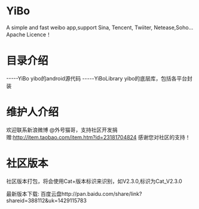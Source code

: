 YiBo
====

A simple and fast weibo app,support Sina, Tencent, Twiiter, Netease,Soho...
Apache Licence！

目录介绍
====
-----YiBo  yibo的android源代码
-----YiBoLibrary yibo的底层库，包括各平台封装

维护人介绍
=====
欢迎联系新浪微博 @外号猫哥，支持社区开发捐赠:http://item.taobao.com/item.htm?id=23181704824 感谢您对社区的支持！

社区版本
=====
社区版本打包，将会使用Cat+版本标识来识别，如V2.3.0,标识为Cat_V2.3.0

最新版本下载: 百度云盘http://pan.baidu.com/share/link?shareid=388112&uk=1429115783

